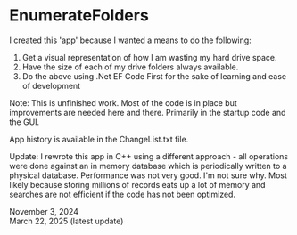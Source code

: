 # EnumerateFolders

I created this 'app' because I wanted a means to do the following:

1. Get a visual representation of how I am wasting my hard drive space.
2. Have the size of each of my drive folders always available.
3. Do the above using .Net EF Code First for the sake of learning and ease of development

Note: This is unfinished work. Most of the code is in place but improvements are needed here and there. 
Primarily in the startup code and the GUI.

App history is available in the ChangeList.txt file. 

Update:
I rewrote this app in C++ using a different approach - all operations were done against an in memory database which is periodically written to a physical database.
Performance was not very good. I'm not sure why. Most likely because storing millions of records eats up a lot of memory and searches are not efficient if the code has 
not been optimized.


November 3, 2024  
March 22, 2025 (latest update)
